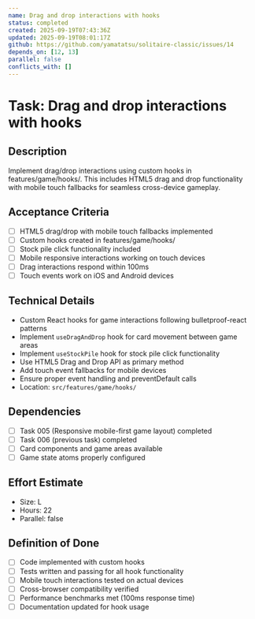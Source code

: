 ```yaml
---
name: Drag and drop interactions with hooks
status: completed
created: 2025-09-19T07:43:36Z
updated: 2025-09-19T08:01:17Z
github: https://github.com/yamatatsu/solitaire-classic/issues/14
depends_on: [12, 13]
parallel: false
conflicts_with: []
---
```


# Task: Drag and drop interactions with hooks

## Description
Implement drag/drop interactions using custom hooks in features/game/hooks/. This includes HTML5 drag and drop functionality with mobile touch fallbacks for seamless cross-device gameplay.

## Acceptance Criteria
- [ ] HTML5 drag/drop with mobile touch fallbacks implemented
- [ ] Custom hooks created in features/game/hooks/
- [ ] Stock pile click functionality included
- [ ] Mobile responsive interactions working on touch devices
- [ ] Drag interactions respond within 100ms
- [ ] Touch events work on iOS and Android devices

## Technical Details
- Custom React hooks for game interactions following bulletproof-react patterns
- Implement `useDragAndDrop` hook for card movement between game areas
- Implement `useStockPile` hook for stock pile click functionality
- Use HTML5 Drag and Drop API as primary method
- Add touch event fallbacks for mobile devices
- Ensure proper event handling and preventDefault calls
- Location: `src/features/game/hooks/`

## Dependencies
- [ ] Task 005 (Responsive mobile-first game layout) completed
- [ ] Task 006 (previous task) completed
- [ ] Card components and game areas available
- [ ] Game state atoms properly configured

## Effort Estimate
- Size: L
- Hours: 22
- Parallel: false

## Definition of Done
- [ ] Code implemented with custom hooks
- [ ] Tests written and passing for all hook functionality
- [ ] Mobile touch interactions tested on actual devices
- [ ] Cross-browser compatibility verified
- [ ] Performance benchmarks met (100ms response time)
- [ ] Documentation updated for hook usage
